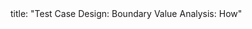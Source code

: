 <frontmatter>
title: "Test Case Design: Boundary Value Analysis: How"
</frontmatter>

<include src="unit-inPage-asFlat.md" boilerplate />